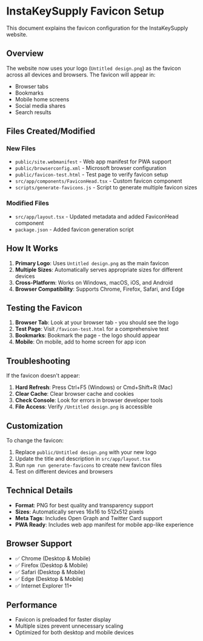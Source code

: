 # InstaKeySupply Favicon Setup

This document explains the favicon configuration for the InstaKeySupply website.

## Overview

The website now uses your logo (`Untitled design.png`) as the favicon across all devices and browsers. The favicon will appear in:
- Browser tabs
- Bookmarks
- Mobile home screens
- Social media shares
- Search results

## Files Created/Modified

### New Files
- `public/site.webmanifest` - Web app manifest for PWA support
- `public/browserconfig.xml` - Microsoft browser configuration
- `public/favicon-test.html` - Test page to verify favicon setup
- `src/app/components/FaviconHead.tsx` - Custom favicon component
- `scripts/generate-favicons.js` - Script to generate multiple favicon sizes

### Modified Files
- `src/app/layout.tsx` - Updated metadata and added FaviconHead component
- `package.json` - Added favicon generation script

## How It Works

1. **Primary Logo**: Uses `Untitled design.png` as the main favicon
2. **Multiple Sizes**: Automatically serves appropriate sizes for different devices
3. **Cross-Platform**: Works on Windows, macOS, iOS, and Android
4. **Browser Compatibility**: Supports Chrome, Firefox, Safari, and Edge

## Testing the Favicon

1. **Browser Tab**: Look at your browser tab - you should see the logo
2. **Test Page**: Visit `/favicon-test.html` for a comprehensive test
3. **Bookmarks**: Bookmark the page - the logo should appear
4. **Mobile**: On mobile, add to home screen for app icon

## Troubleshooting

If the favicon doesn't appear:

1. **Hard Refresh**: Press Ctrl+F5 (Windows) or Cmd+Shift+R (Mac)
2. **Clear Cache**: Clear browser cache and cookies
3. **Check Console**: Look for errors in browser developer tools
4. **File Access**: Verify `/Untitled design.png` is accessible

## Customization

To change the favicon:

1. Replace `public/Untitled design.png` with your new logo
2. Update the title and description in `src/app/layout.tsx`
3. Run `npm run generate-favicons` to create new favicon files
4. Test on different devices and browsers

## Technical Details

- **Format**: PNG for best quality and transparency support
- **Sizes**: Automatically serves 16x16 to 512x512 pixels
- **Meta Tags**: Includes Open Graph and Twitter Card support
- **PWA Ready**: Includes web app manifest for mobile app-like experience

## Browser Support

- ✅ Chrome (Desktop & Mobile)
- ✅ Firefox (Desktop & Mobile)
- ✅ Safari (Desktop & Mobile)
- ✅ Edge (Desktop & Mobile)
- ✅ Internet Explorer 11+

## Performance

- Favicon is preloaded for faster display
- Multiple sizes prevent unnecessary scaling
- Optimized for both desktop and mobile devices
